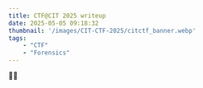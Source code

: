 ```yaml
---
title: CTF@CIT 2025 writeup
date: 2025-05-05 09:18:32
thumbnail: '/images/CIT-CTF-2025/citctf_banner.webp'
tags:
    - "CTF"
    - "Forensics"
---
```


🍞✨